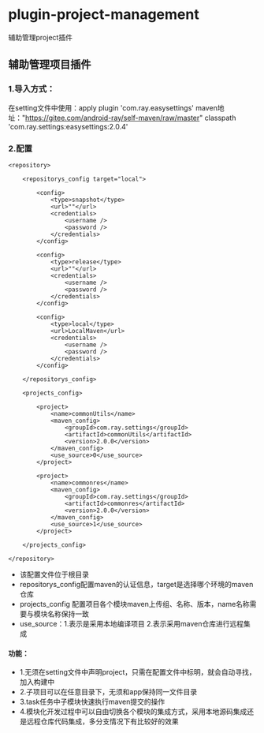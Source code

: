 # plugin-project-management
辅助管理project插件

## 辅助管理项目插件

### 1.导入方式：
在setting文件中使用：apply plugin 'com.ray.easysettings'
maven地址："https://gitee.com/android-ray/self-maven/raw/master"
classpath 'com.ray.settings:easysettings:2.0.4'

### 2.配置

```
<repository>
    
    <repositorys_config target="local">

        <config>
            <type>snapshot</type>
            <url>""</url>
            <credentials>
                <username />
                <password />
            </credentials>
        </config>

        <config>
            <type>release</type>
            <url>""</url>
            <credentials>
                <username />
                <password />
            </credentials>
        </config>

        <config>
            <type>local</type>
            <url>LocalMaven</url>
            <credentials>
                <username />
                <password />
            </credentials>
        </config>

    </repositorys_config>

    <projects_config>

        <project>
            <name>commonUtils</name>
            <maven_config>
                <groupId>com.ray.settings</groupId>
                <artifactId>commonUtils</artifactId>
                <version>2.0.0</version>
            </maven_config>
            <use_source>0</use_source>
        </project>

        <project>
            <name>commonres</name>
            <maven_config>
                <groupId>com.ray.settings</groupId>
                <artifactId>commonres</artifactId>
                <version>2.0.0</version>
            </maven_config>
            <use_source>1</use_source>
        </project>

    </projects_config>

</repository>

```
* 该配置文件位于根目录
* repositorys_config配置maven的认证信息，target是选择哪个环境的maven仓库
* projects_config 配置项目各个模块maven上传组、名称、版本，name名称需要与模块名称保持一致
* use_source：1.表示是采用本地编译项目 2.表示采用maven仓库进行远程集成

#### 功能：
* 1.无须在setting文件中声明project，只需在配置文件中标明，就会自动寻找，加入构建中
* 2.子项目可以在任意目录下，无须和app保持同一文件目录
* 3.task任务中子模块快速执行maven提交的操作
* 4.模块化开发过程中可以自由切换各个模块的集成方式，采用本地源码集成还是远程仓库代码集成，多分支情况下有比较好的效果
         
